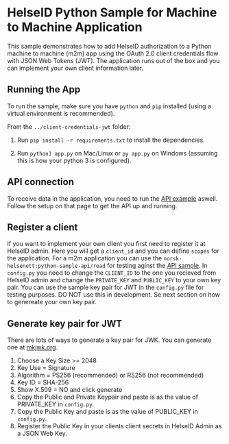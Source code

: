 # HelseID Python Sample for Machine to Machine Application

This sample demonstrates how to add HelseID authorization to a Python machine to machine (m2m) app using the OAuth 2.0 client credentials flow with JSON Web Tokens (JWT). The application runs out of the box and you can implement your own client information later.

## Running the App
To run the sample, make sure you have `python` and `pip` installed (using a virtual environment is recommended).

From the `../client-credentials-jwt` folder:

1. Run `pip install -r requirements.txt` to install the dependencies. 

2. Run `python3 app.py` on Mac/Linux or `py app.py` on Windows (assuming this is how your python 3 is configured).

## API connection
To receive data in the application, you need to run the [API example](https://github.com/haakonjacobsen/helseid-samples-python/tree/master/api) aswell. Follow the setup on that page to get the API up and running. 

## Register a client
If you want to implement your own client you first need to register it at HelseID admin. Here you will get a `client_id` and you can define `scopes` for the application. For a m2m application you can use the `norsk-helsenett:python-sample-api/read` for testing aginst the [API sample](https://github.com/haakonjacobsen/helseid-samples-python/tree/master/api). In `config.py` you need to change the `CLIENT_ID` to the one you recieved from HelseID admin and change the `PRIVATE_KEY` and `PUBLIC_KEY` to your own key pair. You can use the sample key pair for JWT in the `config.py` file for testing purposes. DO NOT use this in development. Se next section on how to genereate your own key pair.

## Generate key pair for JWT
There are lots of ways to generate a key pair for JWK. You can generate one at [mkjwk.org](https://mkjwk.org/).

1. Choose a Key Size >= 2048
2. Key Use = Signature
3. Algorithm = PS256 (recommended) or RS256 (not recommended)
4. Key ID = SHA-256
5. Show X.509 = NO and click generate
6. Copy the Public and Private Keypair and paste is as the value of PRIVATE_KEY in `config.py`.
7. Copy the Public Key and paste is as the value of PUBLIC_KEY in `config.py`.
8. Register the Public Key in your clients client secrets in HelseID Admin as a JSON Web Key.
